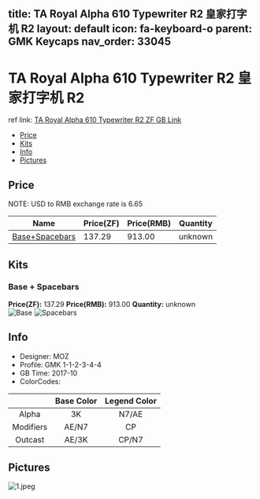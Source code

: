 title: TA Royal Alpha 610 Typewriter R2 皇家打字机 R2
layout: default
icon: fa-keyboard-o
parent: GMK Keycaps
nav_order: 33045
---

# TA Royal Alpha 610 Typewriter R2 皇家打字机 R2

ref link: [TA Royal Alpha 610 Typewriter R2 ZF GB Link]()

* [Price](#price)
* [Kits](#kits)
* [Info](#info)
* [Pictures](#pictures)


## Price  
NOTE: USD to RMB exchange rate is 6.65

| Name          | Price(ZF)    |  Price(RMB) | Quantity |
| ------------- | ------------ |  ---------- | -------- |
|[Base+Spacebars](#base--spacebars)|137.29|913.00|unknown|


## Kits
### Base + Spacebars
**Price(ZF):** 137.29    **Price(RMB):** 913.00    **Quantity:** unknown  
<img src="{{ 'assets/images/gmk-keycaps/taroyalalpha610typewriterr2/kits_pics/base.png' | relative_url }}" alt="Base" class="image featured">
<img src="{{ 'assets/images/gmk-keycaps/taroyalalpha610typewriterr2/kits_pics/spacebars.png' | relative_url }}" alt="Spacebars" class="image featured">


## Info
* Designer: MOZ
* Profile: GMK 1-1-2-3-4-4
* GB Time: 2017-10
* ColorCodes:  

| |Base Color     | Legend Color
| :-------------: | :-------------: | :------------:
|Alpha|3K|N7/AE
|Modifiers|AE/N7|CP
|Outcast|AE/3K|CP/N7


## Pictures
<img src="{{ 'assets/images/gmk-keycaps/taroyalalpha610typewriterr2/rendering_pics/1.jpeg' | relative_url }}" alt="1.jpeg" class="image featured">
